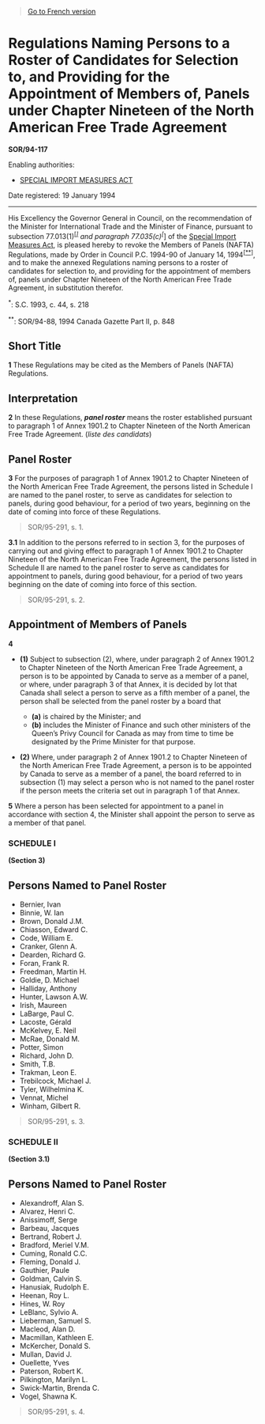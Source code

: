 > [Go to French version](/fr/Règlements/Décrets,%20ordonnances%20et%20règlements%20statutaires/94/117.md)

# Regulations Naming Persons to a Roster of Candidates for Selection to, and Providing for the Appointment of Members of, Panels under Chapter Nineteen of the North American Free Trade Agreement

**SOR/94-117**

Enabling authorities: 
- [SPECIAL IMPORT MEASURES ACT](/en/Acts/Revised%20Statutes%20of%20Canada/S/S-15.md)

Date registered: 19 January 1994

----------

His Excellency the Governor General in Council, on the recommendation of the Minister for International Trade and the Minister of Finance, pursuant to subsection 77.013(1)<sup><a href='#fn_SOR-94-117_e_hq_5256'>[*]</a></sup> and paragraph 77.035(c)<sup><a href='#fn_SOR-94-117_e_hq_5256'>[*]</a></sup> of the [Special Import Measures Act](/en/Acts/Revised%20Statutes%20of%20Canada/S/S-15.md), is pleased hereby to revoke the Members of Panels (NAFTA) Regulations, made by Order in Council P.C. 1994-90 of January 14, 1994<sup><a href='#fn_SOR-94-117_e_hq_5258'>[**]</a></sup>, and to make the annexed Regulations naming persons to a roster of candidates for selection to, and providing for the appointment of members of, panels under Chapter Nineteen of the North American Free Trade Agreement, in substitution therefor.

<a name='fn_SOR-94-117_e_hq_5256'><sup>*</sup></a>: S.C. 1993, c. 44, s. 218<br />

<a name='fn_SOR-94-117_e_hq_5258'><sup>**</sup></a>: SOR/94-88, 1994 Canada Gazette Part II, p. 848<br />




## Short Title


**1** These Regulations may be cited as the Members of Panels (NAFTA) Regulations.




## Interpretation


**2** In these Regulations, ***panel roster*** means the roster established pursuant to paragraph 1 of Annex 1901.2 to Chapter Nineteen of the North American Free Trade Agreement. (*liste des candidats*)




## Panel Roster


**3** For the purposes of paragraph 1 of Annex 1901.2 to Chapter Nineteen of the North American Free Trade Agreement, the persons listed in Schedule I are named to the panel roster, to serve as candidates for selection to panels, during good behaviour, for a period of two years, beginning on the date of coming into force of these Regulations.
> SOR/95-291, s. 1.




**3.1** In addition to the persons referred to in section 3, for the purposes of carrying out and giving effect to paragraph 1 of Annex 1901.2 to Chapter Nineteen of the North American Free Trade Agreement, the persons listed in Schedule II are named to the panel roster to serve as candidates for appointment to panels, during good behaviour, for a period of two years beginning on the date of coming into force of this section.
> SOR/95-291, s. 2.





## Appointment of Members of Panels


**4** 

- **(1)** Subject to subsection (2), where, under paragraph 2 of Annex 1901.2 to Chapter Nineteen of the North American Free Trade Agreement, a person is to be appointed by Canada to serve as a member of a panel, or where, under paragraph 3 of that Annex, it is decided by lot that Canada shall select a person to serve as a fifth member of a panel, the person shall be selected from the panel roster by a board that
	- **(a)** is chaired by the Minister; and
	- **(b)** includes the Minister of Finance and such other ministers of the Queen’s Privy Council for Canada as may from time to time be designated by the Prime Minister for that purpose.

- **(2)** Where, under paragraph 2 of Annex 1901.2 to Chapter Nineteen of the North American Free Trade Agreement, a person is to be appointed by Canada to serve as a member of a panel, the board referred to in subsection (1) may select a person who is not named to the panel roster if the person meets the criteria set out in paragraph 1 of that Annex.



**5** Where a person has been selected for appointment to a panel in accordance with section 4, the Minister shall appoint the person to serve as a member of that panel.




### **SCHEDULE I** 
**(Section 3)**
## Persons Named to Panel Roster
- Bernier, Ivan
- Binnie, W. Ian
- Brown, Donald J.M.
- Chiasson, Edward C.
- Code, William E.
- Cranker, Glenn A.
- Dearden, Richard G.
- Foran, Frank R.
- Freedman, Martin H.
- Goldie, D. Michael
- Halliday, Anthony
- Hunter, Lawson A.W.
- Irish, Maureen
- LaBarge, Paul C.
- Lacoste, Gérald
- McKelvey, E. Neil
- McRae, Donald M.
- Potter, Simon
- Richard, John D.
- Smith, T.B.
- Trakman, Leon E.
- Trebilcock, Michael J.
- Tyler, Wilhelmina K.
- Vennat, Michel
- Winham, Gilbert R.
> SOR/95-291, s. 3.




### **SCHEDULE II** 
**(Section 3.1)**
## Persons Named to Panel Roster
- Alexandroff, Alan S.
- Alvarez, Henri C.
- Anissimoff, Serge
- Barbeau, Jacques
- Bertrand, Robert J.
- Bradford, Meriel V.M.
- Cuming, Ronald C.C.
- Fleming, Donald J.
- Gauthier, Paule
- Goldman, Calvin S.
- Hanusiak, Rudolph E.
- Heenan, Roy L.
- Hines, W. Roy
- LeBlanc, Sylvio A.
- Lieberman, Samuel S.
- Macleod, Alan D.
- Macmillan, Kathleen E.
- McKercher, Donald S.
- Mullan, David J.
- Ouellette, Yves
- Paterson, Robert K.
- Pilkington, Marilyn L.
- Swick-Martin, Brenda C.
- Vogel, Shawna K.
> SOR/95-291, s. 4.


